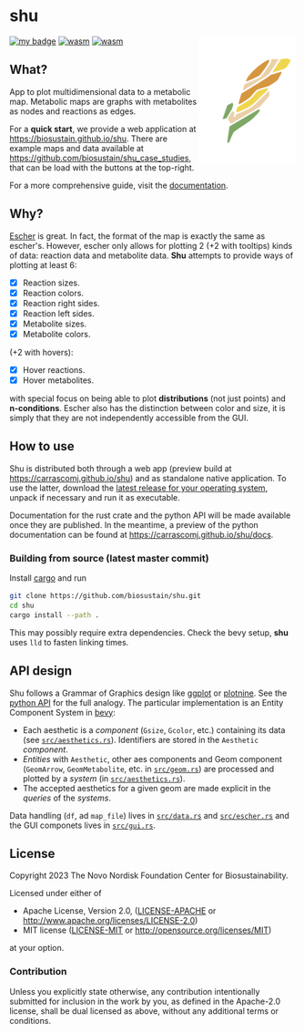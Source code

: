 # shu

<img align="right" width="172" height="228" src="./assets/logo.svg">

[![my badge](https://badgen.net/badge/docs/latest/blue?icon=book)](https://biosustain.github.io/shu/docs/index.html)
[![wasm](https://img.shields.io/github/deployments/biosustain/shu/github-pages)](https://biosustain.github.io/shu)
[![wasm](https://img.shields.io/crates/v/shu.svg)](https://crates.io/crates/shu)

## What?

App to plot multidimensional data to a metabolic map. Metabolic maps are graphs with metabolites
as nodes and reactions as edges.

For a **quick start**, we provide a web application at https://biosustain.github.io/shu. There
are example maps and data available at https://github.com/biosustain/shu_case_studies, that
can be load with the buttons at the top-right.

For a more comprehensive guide, visit the [documentation](https://biosustain.github.io/shu/docs/plotting.html).

## Why?

[Escher](https://escher.github.io/#/) is great. In fact, the format
of the map is exactly the same as escher's. However, escher only allows for plotting 2 (+2 with tooltips)
kinds of data: reaction data and metabolite data. **Shu** attempts to provide ways of plotting at least
6:

- [x] Reaction sizes.
- [x] Reaction colors.
- [x] Reaction right sides.
- [x] Reaction left sides.
- [x] Metabolite sizes.
- [x] Metabolite colors.

(+2 with hovers):
- [x] Hover reactions.
- [x] Hover metabolites.

with special focus on being able to plot **distributions** (not just points) and **n-conditions**. Escher also has the
distinction between color and size, it is simply that they are not independently accessible from the GUI.

## How to use

Shu is distributed both through a web app (preview build at https://carrascomj.github.io/shu) and as standalone
native application. To use the latter, download the [latest release for your operating system](https://github.com/biosustain/shu/releases/latest), unpack if necessary and run it as executable.

Documentation for the rust crate and the python API will be made available once they are published. In the meantime, a preview
of the python documentation can be found at https://carrascomj.github.io/shu/docs.

### Building from source (latest master commit)

Install [cargo](https://doc.rust-lang.org/cargo/getting-started/installation.html) and run

```bash
git clone https://github.com/biosustain/shu.git
cd shu
cargo install --path .
```

This may possibly require extra dependencies. Check the bevy setup, **shu** uses `lld`
to fasten linking times.

## API design
 
Shu follows a Grammar of Graphics design like [ggplot](https://ggplot2.tidyverse.org/) or [plotnine](https://plotnine.readthedocs.io/en/stable/index.html).
See the [python API](ggshu/README.rst) for the full analogy. The particular implementation
is an Entity Component System in [bevy](https://bevyengine.org/):

* Each aesthetic is a *component* (`Gsize`, `Gcolor`, etc.) containing its data (see [`src/aesthetics.rs`](src/aesthetics.rs)). Identifiers are stored in the `Aesthetic` *component*.
* *Entities* with `Aesthetic`, other aes components and Geom component (`GeomArrow`, `GeomMetabolite`, etc. in [`src/geom.rs`](src/geom.rs)) are
processed and plotted by a *system* (in [`src/aesthetics.rs`](src/aesthetics.rs)).
* The accepted aesthetics for a given geom are made explicit in the *queries* of the *systems*.

Data handling (`df`, ad `map_file`) lives in [`src/data.rs`](src/data.rs) and
[`src/escher.rs`](src/escher.rs) and the GUI componets lives in [`src/gui.rs`](src/gui.rs).

## License

Copyright 2023 The Novo Nordisk Foundation Center for Biosustainability.

Licensed under either of

- Apache License, Version 2.0, ([LICENSE-APACHE](LICENSE-APACHE) or http://www.apache.org/licenses/LICENSE-2.0)
- MIT license ([LICENSE-MIT](LICENSE-MIT) or http://opensource.org/licenses/MIT)

at your option.

### Contribution

Unless you explicitly state otherwise, any contribution intentionally submitted
for inclusion in the work by you, as defined in the Apache-2.0 license, shall
be dual licensed as above, without any additional terms or conditions.
